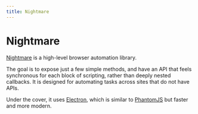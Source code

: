 ```yaml
---
title: Nightmare
---
```


# Nightmare

[Nightmare](http://nightmarejs.org/) is a high-level browser automation library.

The goal is to expose just a few simple methods, and have an API that feels synchronous for each block of scripting, rather than deeply nested callbacks. It is designed for automating tasks across sites that do not have APIs.

Under the cover, it uses [Electron](http://electron.atom.io/), which is similar to [PhantomJS](/glossary/PHANTOMJS.md) but faster and more modern.
